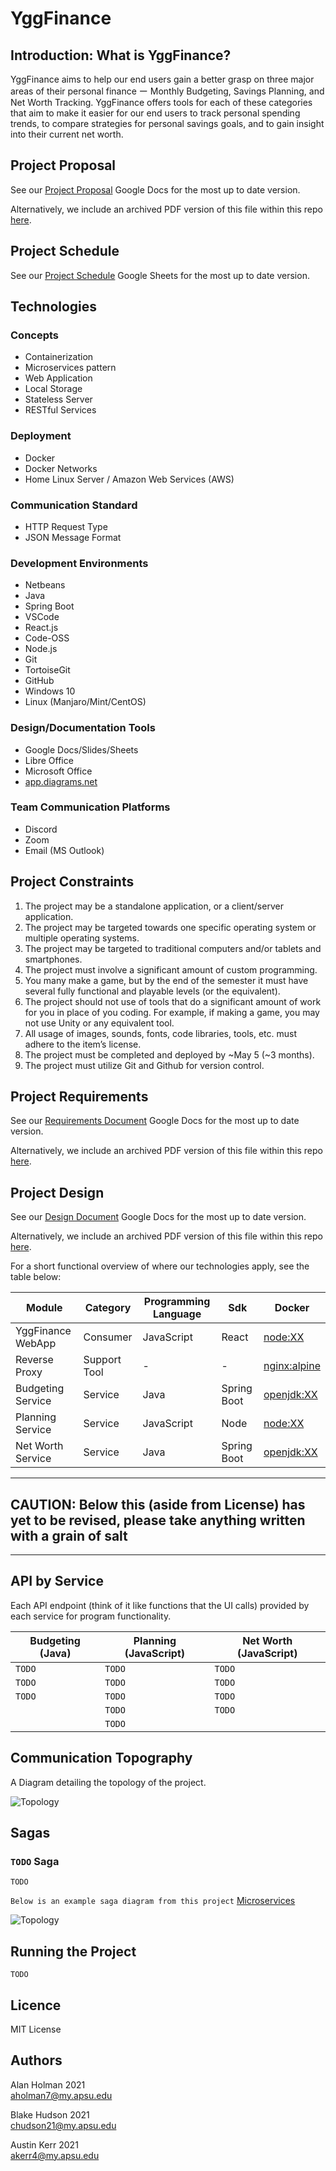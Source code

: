 # YggFinance

## Introduction: What is YggFinance?

YggFinance aims to help our end users gain a better grasp on three major areas of their personal finance ー Monthly Budgeting, Savings Planning, and Net Worth Tracking. YggFinance offers tools for each of these categories that aim to make it easier for our end users to track personal spending trends, to compare strategies for personal savings goals, and to gain insight into their current net worth.

## Project Proposal

See our [Project Proposal](https://docs.google.com/document/d/1nkHFe5301lCNpXaoW17DRWBJwUDSga3-ieydW12w5K4/edit) Google Docs for the most up to date version.

Alternatively, we include an archived PDF version of this file within this repo [here](documentation/Proposal.pdf).

## Project Schedule

See our [Project Schedule](https://docs.google.com/spreadsheets/d/1z0qx8BHvJfu07h4-Id_6jOLh6xy1ZivX3l5OgTq2Dmk/edit) Google Sheets for the most up to date version.

## Technologies

### Concepts

- Containerization
- Microservices pattern
- Web Application
- Local Storage
- Stateless Server
- RESTful Services

### Deployment

- Docker
- Docker Networks
- Home Linux Server / Amazon Web Services (AWS)

### Communication Standard

- HTTP Request Type
- JSON Message Format

### Development Environments

- Netbeans
- Java
- Spring Boot
- VSCode
- React.js
- Code-OSS
- Node.js
- Git
- TortoiseGit
- GitHub
- Windows 10
- Linux (Manjaro/Mint/CentOS)

### Design/Documentation Tools

- Google Docs/Slides/Sheets
- Libre Office
- Microsoft Office
- [app.diagrams.net](app.diagrams.net)

### Team Communication Platforms

- Discord
- Zoom
- Email (MS Outlook)

## Project Constraints

1. The project may be a standalone application, or a client/server application.
2. The project may be targeted towards one specific operating system or multiple operating systems.
3. The project may be targeted to traditional computers and/or tablets and smartphones.
4. The project must involve a significant amount of custom programming.
5. You many make a game, but by the end of the semester it must have several fully functional and playable levels (or the equivalent).
6. The project should not use of tools that do a significant amount of work for you in place of you coding.  For example, if making a game, you may not use Unity or any equivalent tool.
7. All usage of images, sounds, fonts, code libraries, tools, etc. must adhere to the item’s license.
8. The project must be completed and deployed by ~May 5 (~3 months).
9. The project must utilize Git and Github for version control.

## Project  Requirements

See our [Requirements Document](https://docs.google.com/document/d/183tJPdbQjW1SCaJoEjVqWTh_mHdAAX0H52b6hTXzoHs/edit) Google Docs for the most up to date version.

Alternatively, we include an archived PDF version of this file within this repo [here](documentation/Requirements.pdf).

## Project Design

See our [Design Document](https://docs.google.com/document/d/1Vj44aKO45-_g5VRWgHCZUrLQVt4fGv64gFORrzaFDCY/edit) Google Docs for the most up to date version.

Alternatively, we include an archived PDF version of this file within this repo [here](documentation/Design.pdf).

For a short functional overview of where our technologies apply, see the table below:

| Module             | Category     | Programming Language | Sdk      | Docker                            |
| ------------------ | ---------    | -------------------- | ----------- | --------------------------------- |
| YggFinance WebApp  | Consumer     | JavaScript           | React       | [node:XX](https://hub.docker.com/_/node) |
| Reverse Proxy      | Support Tool | -                    | -           | [nginx:alpine](https://hub.docker.com/_/nginx) |
| Budgeting Service  | Service      | Java                 | Spring Boot | [openjdk:XX](https://hub.docker.com/_/openjdk) |
| Planning Service   | Service      | JavaScript           | Node        | [node:XX](https://hub.docker.com/_/node) |
| Net Worth Service  | Service      | Java                 | Spring Boot | [openjdk:XX](https://hub.docker.com/_/openjdk) |

---

## CAUTION: Below this (aside from License) has yet to be revised, please take anything written with a grain of salt

---

## API by Service

Each API endpoint (think of it like functions that the UI calls) provided by each service for program functionality.

| Budgeting (Java) | Planning (JavaScript) | Net Worth (JavaScript) |
| ---------------- | --------------------- | ---------------------- |
| `TODO`           | `TODO`                | `TODO`                 |
| `TODO`           | `TODO`                | `TODO`                 |
| `TODO`           | `TODO`                | `TODO`                 |
|                  | `TODO`                | `TODO`                 |
|                  | `TODO`                |                        |

## Communication Topography

A Diagram detailing the topology of the project.

![Topology](documentation/images/YggFinance-System-Topology-Simple.png)

## Sagas

### `TODO` Saga

`TODO`

`Below is an example saga diagram from this project` [Microservices](https://github.com/ayhanavci/Microservices)

![Topology](documentation/images/exampleSagaDiagram.png)

## Running the Project

`TODO`

## Licence

MIT License

## Authors

Alan Holman 2021  
aholman7@my.apsu.edu

Blake Hudson 2021  
chudson21@my.apsu.edu

Austin Kerr 2021  
akerr4@my.apsu.edu
